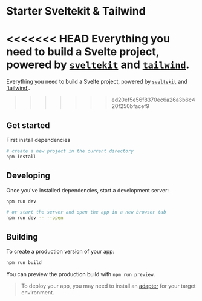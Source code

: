 # Starter Sveltekit & Tailwind

<<<<<<< HEAD
Everything you need to build a Svelte project, powered by [`sveltekit`](https://github.com/sveltejs/kit/tree/master/packages/create-svelte) and [`tailwind`](https://github.com/tailwindlabs/tailwindcss).
=======
Everything you need to build a Svelte project, powered by [`sveltekit`](https://github.com/sveltejs/kit/tree/master/packages/create-svelte) and ['tailwind'](https://github.com/tailwindlabs/tailwindcss).
>>>>>>> ed20ef5e56f8370ec6a26a3b6c420f250bfacef9

## Get started

First install dependencies

```bash
# create a new project in the current directory
npm install
```

## Developing

Once you've installed dependencies, start a development server:

```bash
npm run dev

# or start the server and open the app in a new browser tab
npm run dev -- --open
```

## Building

To create a production version of your app:

```bash
npm run build
```

You can preview the production build with `npm run preview`.

> To deploy your app, you may need to install an [adapter](https://kit.svelte.dev/docs/adapters) for your target environment.
